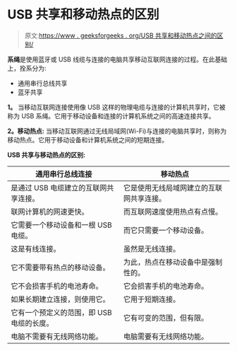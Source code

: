 # USB 共享和移动热点的区别

> 原文:[https://www . geeksforgeeks . org/USB 共享和移动热点之间的区别/](https://www.geeksforgeeks.org/difference-between-usb-tethering-and-mobile-hotspot/)

**系绳**是使用蓝牙或 USB 线缆与连接的电脑共享移动互联网连接的过程。在此基础上，拴系分为:

*   通用串行总线共享
*   蓝牙共享

**1。**
当移动互联网连接使用像 USB 这样的物理电缆与连接的计算机共享时，它被称为 USB 系绳。它用于移动设备和连接的计算机系统之间的高速连接共享。

**2。移动热点:**
当移动互联网通过无线局域网(Wi-Fi)与连接的电脑共享时，则称为移动热点。它用于移动设备和计算机系统之间的短期连接。

**USB 共享与移动热点的区别:**

<center>

| 通用串行总线连接 | 移动热点 |
| --- | --- |
| 是通过 USB 电缆建立的互联网共享连接。 | 它是使用无线局域网建立的互联网共享连接。 |
| 联网计算机的网速更快。 | 而互联网速度使用热点有点慢。 |
| 它需要一个移动设备和一根 USB 电缆。 | 而它只需要一个移动设备。 |
| 这是有线连接。 | 虽然是无线连接。 |
| 它不需要带有热点的移动设备。 | 为此，热点在移动设备中是强制性的。 |
| 它不会损害手机的电池寿命。 | 它会损害手机的电池寿命。 |
| 如果长期建立连接，则使用它。 | 它用于短期连接。 |
| 它有一个预定义的范围，即 USB 电缆的长度。 | 它有可变的范围，但有限。 |
| 电脑不需要有无线网络功能。 | 电脑需要有无线网络功能。 |

</center>